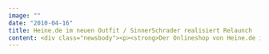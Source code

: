 ```yaml
---
image: ""
date: "2010-04-16"
title: Heine.de im neuen Outfit / SinnerSchrader realisiert Relaunch
content: <div class="newsbody"><p><strong>Der Onlineshop von Heine.de ist neu inszeniert und überzeugt mit attraktivem Design. SinnerSchrader hat den Relaunch umgesetzt und ist verantwortlich für das Design, das Struktur- und Interaktionskonzept sowie für die Entwicklung des Frontends.</strong></p><p>Im Vordergrund des aufgefrischten Heine-Shops steht analog zum Printdesign eine hochwertige Online-Produktpräsentation. Dafür sind die einfache Navigation und großformatige Bilder ausschlaggebend. Diese Features laden beispielsweise in der Kategorie „Outfit der Woche“ leicht und bequem zum Stöbern und zum direkten Kauf ein. Auf Themenseiten lassen sich Trends kombiniert mit verschiedenen Stilrichtungen auf einen Blick finden.</p><p>"Heine steht für das Besondere, jeden Tag. Diese Botschaft wird im neuen Onlineshop spürbar - und es funktioniert," freut sich Matthias Wagener, Account Director SinnerSchrader. "Heine hat treue Kunden, und gewinnt stetig jüngere Kunden hinzu. Heine bietet ihnen jetzt online ein neues Einkaufserlebnis über das ganze Sortiment. Das passt zum hohen Anspruch, den Kunden an Heine stellen. Die Produkte müssen erlebbar werden, darum war uns ein tolles Produkterlebnis und ein sehr schneller Zugang zum riesigen Sortiment wichtig."</p><p>Als moderner, internationaler Anbieter für Mode &amp; Wohnen bietet Heine aktuelle Mode und inspirierende Einrichtungsideen an. Die Heinrich Heine GmbH ist ein Unternehmen der Otto Group, des weltweit agierenden Handels- und Dienstleistungskonzerns.</p><p><a class="news-backlink" href="/de/"><svg class="svg-ico svg-ico--arrow-left"><use xlink&#58;href="#arrow-down"></use></svg>Zurück zur Presse Übersicht</a></p></div>
---
```

